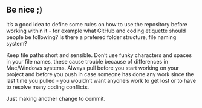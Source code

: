 ## Be nice ;)

it’s a good idea to define some rules on how to use the repository before 
working within it - for example what GitHub and coding etiquette should 
people be following? Is there a prefered folder structure, file naming system?

Keep file paths short and sensible.
Don’t use funky characters and spaces in your file names, these cause trouble because of differences in Mac/Windows systems.
Always pull before you start working on your project and before you push in case someone has done any work since the last time you pulled - you wouldn’t want anyone’s work to get lost or to have to resolve many coding conflicts.

Just making another change to commit.